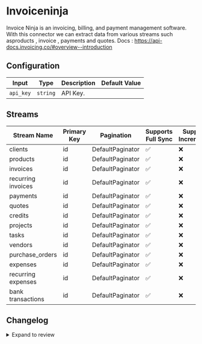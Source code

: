 # Invoiceninja
Invoice Ninja is an invoicing, billing, and payment management software.
With this connector we can extract data from various streams such asproducts , invoice , payments and quotes.
Docs : https://api-docs.invoicing.co/#overview--introduction

## Configuration

| Input | Type | Description | Default Value |
|-------|------|-------------|---------------|
| `api_key` | `string` | API Key.  |  |

## Streams
| Stream Name | Primary Key | Pagination | Supports Full Sync | Supports Incremental |
|-------------|-------------|------------|---------------------|----------------------|
| clients | id | DefaultPaginator | ✅ |  ❌  |
| products | id | DefaultPaginator | ✅ |  ❌  |
| invoices | id | DefaultPaginator | ✅ |  ❌  |
| recurring invoices | id | DefaultPaginator | ✅ |  ❌  |
| payments | id | DefaultPaginator | ✅ |  ❌  |
| quotes | id | DefaultPaginator | ✅ |  ❌  |
| credits | id | DefaultPaginator | ✅ |  ❌  |
| projects | id | DefaultPaginator | ✅ |  ❌  |
| tasks | id | DefaultPaginator | ✅ |  ❌  |
| vendors | id | DefaultPaginator | ✅ |  ❌  |
| purchase_orders | id | DefaultPaginator | ✅ |  ❌  |
| expenses | id | DefaultPaginator | ✅ |  ❌  |
| recurring expenses | id | DefaultPaginator | ✅ |  ❌  |
| bank transactions | id | DefaultPaginator | ✅ |  ❌  |

## Changelog

<details>
  <summary>Expand to review</summary>

| Version          | Date              | Pull Request | Subject        |
|------------------|-------------------|--------------|----------------|
| 0.0.22 | 2025-05-03 | [59230](https://github.com/airbytehq/airbyte/pull/59230) | Update dependencies |
| 0.0.21 | 2025-04-26 | [58761](https://github.com/airbytehq/airbyte/pull/58761) | Update dependencies |
| 0.0.20 | 2025-04-19 | [58207](https://github.com/airbytehq/airbyte/pull/58207) | Update dependencies |
| 0.0.19 | 2025-04-12 | [57742](https://github.com/airbytehq/airbyte/pull/57742) | Update dependencies |
| 0.0.18 | 2025-04-05 | [57107](https://github.com/airbytehq/airbyte/pull/57107) | Update dependencies |
| 0.0.17 | 2025-03-29 | [56637](https://github.com/airbytehq/airbyte/pull/56637) | Update dependencies |
| 0.0.16 | 2025-03-22 | [56052](https://github.com/airbytehq/airbyte/pull/56052) | Update dependencies |
| 0.0.15 | 2025-03-08 | [55470](https://github.com/airbytehq/airbyte/pull/55470) | Update dependencies |
| 0.0.14 | 2025-03-01 | [54827](https://github.com/airbytehq/airbyte/pull/54827) | Update dependencies |
| 0.0.13 | 2025-02-22 | [54317](https://github.com/airbytehq/airbyte/pull/54317) | Update dependencies |
| 0.0.12 | 2025-02-15 | [53798](https://github.com/airbytehq/airbyte/pull/53798) | Update dependencies |
| 0.0.11 | 2025-02-08 | [53289](https://github.com/airbytehq/airbyte/pull/53289) | Update dependencies |
| 0.0.10 | 2025-02-01 | [52764](https://github.com/airbytehq/airbyte/pull/52764) | Update dependencies |
| 0.0.9 | 2025-01-25 | [52273](https://github.com/airbytehq/airbyte/pull/52273) | Update dependencies |
| 0.0.8 | 2025-01-18 | [51780](https://github.com/airbytehq/airbyte/pull/51780) | Update dependencies |
| 0.0.7 | 2025-01-11 | [51179](https://github.com/airbytehq/airbyte/pull/51179) | Update dependencies |
| 0.0.6 | 2024-12-28 | [50664](https://github.com/airbytehq/airbyte/pull/50664) | Update dependencies |
| 0.0.5 | 2024-12-21 | [50134](https://github.com/airbytehq/airbyte/pull/50134) | Update dependencies |
| 0.0.4 | 2024-12-14 | [49605](https://github.com/airbytehq/airbyte/pull/49605) | Update dependencies |
| 0.0.3 | 2024-12-12 | [49234](https://github.com/airbytehq/airbyte/pull/49234) | Update dependencies |
| 0.0.2 | 2024-12-11 | [48917](https://github.com/airbytehq/airbyte/pull/48917) | Starting with this version, the Docker image is now rootless. Please note that this and future versions will not be compatible with Airbyte versions earlier than 0.64 |
| 0.0.1 | 2024-11-07 | | Initial release by [@ombhardwajj](https://github.com/ombhardwajj) via Connector Builder |

</details>
